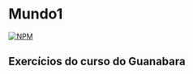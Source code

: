 # Mundo1

[![NPM](https://img.shields.io/npm/l/react)](https://github.com/brunolikma/Mundo1/blob/main/LICENSE)

## Exercícios do curso do Guanabara
